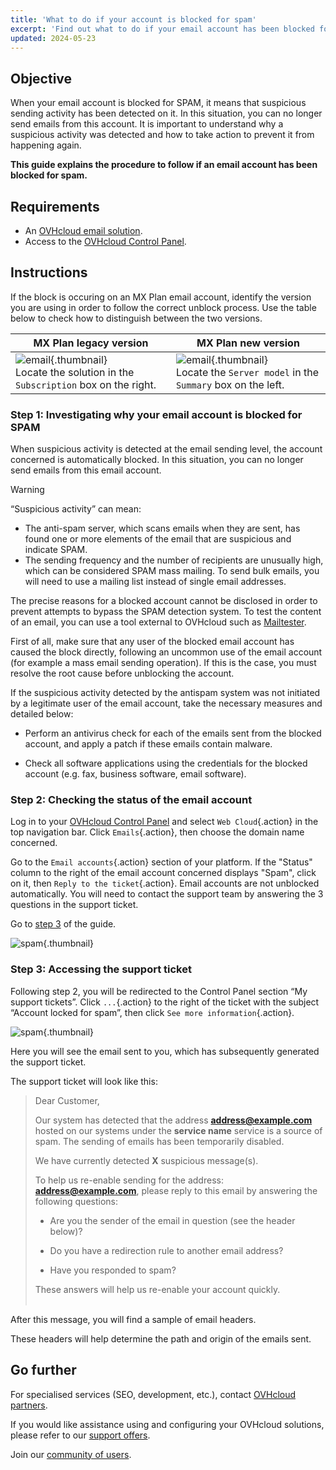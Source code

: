 ```yaml
---
title: 'What to do if your account is blocked for spam'
excerpt: 'Find out what to do if your email account has been blocked for spam'
updated: 2024-05-23
---
```


## Objective

When your email account is blocked for SPAM, it means that suspicious sending activity has been detected on it. In this situation, you can no longer send emails from this account. It is important to understand why a suspicious activity was detected and how to take action to prevent it from happening again.

**This guide explains the procedure to follow if an email account has been blocked for spam.**

## Requirements

- An [OVHcloud email solution](/links/web/emails).
- Access to the [OVHcloud Control Panel](/links/manager).

## Instructions <a name="instructions"></a>

If the block is occuring on an MX Plan email account, identify the version you are using in order to follow the correct unblock process. Use the table below to check how to distinguish between the two versions.

|MX Plan legacy version|MX Plan new version|
|------|------|
|![email](images/mxplan-starter-legacy-step1.png){.thumbnail}<br> Locate the solution in the `Subscription` box on the right.|![email](images/mxplan-starter-new-step1.png){.thumbnail}<br>Locate the `Server model` in the `Summary` box on the left.|

### Step 1: Investigating why your email account is blocked for SPAM <a name="step1"></a>

When suspicious activity is detected at the email sending level, the account concerned is automatically blocked. In this situation, you can no longer send emails from this email account.

> [!warning]
>
> “Suspicious activity” can mean:
>
> - The anti-spam server, which scans emails when they are sent, has found one or more elements of the email that are suspicious and indicate SPAM.
> - The sending frequency and the number of recipients are unusually high, which can be considered SPAM mass mailing. To send bulk emails, you will need to use a mailing list instead of single email addresses.
>
> The precise reasons for a blocked account cannot be disclosed in order to prevent attempts to bypass the SPAM detection system. To test the content of an email, you can use a tool external to OVHcloud such as [Mailtester](https://www.mail-tester.com/).
>

First of all, make sure that any user of the blocked email account has caused the block directly, following an uncommon use of the email account (for example a mass email sending operation). If this is the case, you must resolve the root cause before unblocking the account.

If the suspicious activity detected by the antispam system was not initiated by a legitimate user of the email account, take the necessary measures and detailed below:

- Perform an antivirus check for each of the emails sent from the blocked account, and apply a patch if these emails contain malware.

- Check all software applications using the credentials for the blocked account (e.g. fax, business software, email software).

### Step 2: Checking the status of the email account <a name="step2"></a>

Log in to your [OVHcloud Control Panel](/links/manager) and select `Web Cloud`{.action} in the top navigation bar. Click `Emails`{.action}, then choose the domain name concerned.

Go to the `Email accounts`{.action} section of your platform. If the "Status" column to the right of the email account concerned displays "Spam", click on it, then `Reply to the ticket`{.action}. Email accounts are not unblocked automatically. You will need to contact the support team by answering the 3 questions in the support ticket.<br>

Go to [step 3](#step3) of the guide.

![spam](images/blocked-for-SPAM-01-03.png){.thumbnail}

### Step 3: Accessing the support ticket <a name="step3"></a>

Following step 2, you will be redirected to the Control Panel section “My support tickets”. Click `...`{.action} to the right of the ticket with the subject “Account locked for spam”, then click `See more information`{.action}.

![spam](images/blocked-for-SPAM-02.png){.thumbnail}

Here you will see the email sent to you, which has subsequently generated the support ticket.

The support ticket will look like this:

>
> Dear Customer,
>
> Our system has detected that the address **address@example.com** hosted on our systems under the **service name** service is a source of spam.
> The sending of emails has been temporarily disabled.
>
> We have currently detected **X** suspicious message(s).
>
> To help us re-enable sending for the address: **address@example.com**,
> please reply to this email by answering the following questions:
>
> - Are you the sender of the email in question (see the header below)?
>
> - Do you have a redirection rule to another email address?
>
> - Have you responded to spam?
>
> These answers will help us re-enable your account quickly.
> <br>
> <br>
>

After this message, you will find a sample of email headers.

These headers will help determine the path and origin of the emails sent.

## Go further <a name="go-further"></a>

For specialised services (SEO, development, etc.), contact [OVHcloud partners](/links/partner).

If you would like assistance using and configuring your OVHcloud solutions, please refer to our [support offers](/links/support).

Join our [community of users](/links/community).